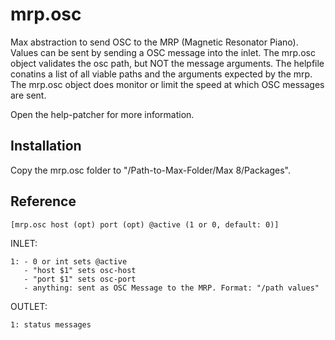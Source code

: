 # mrp.osc

Max abstraction to send OSC to the MRP (Magnetic Resonator Piano).
Values can be sent by sending a OSC message into the inlet.
The mrp.osc object validates the osc path, but NOT the message arguments. The helpfile conatins a list of all viable paths and the arguments expected by the mrp. The mrp.osc object does monitor or limit the speed at which OSC messages are sent.

Open the help-patcher for more information.

## Installation
Copy the mrp.osc folder to "/Path-to-Max-Folder/Max 8/Packages".


## Reference

```
[mrp.osc host (opt) port (opt) @active (1 or 0, default: 0)]
```

INLET:
```
1: - 0 or int sets @active
   - "host $1" sets osc-host
   - "port $1" sets osc-port
   - anything: sent as OSC Message to the MRP. Format: "/path values"
```

OUTLET:
```
1: status messages
```

